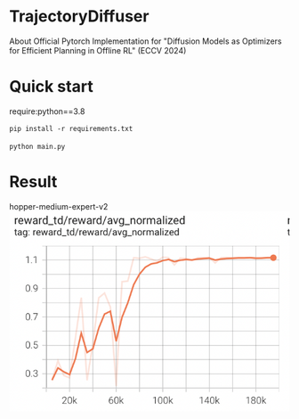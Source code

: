 # TrajectoryDiffuser
About Official Pytorch Implementation for "Diffusion Models as Optimizers for Efficient Planning in Offline RL" (ECCV 2024)

# Quick start
require:python==3.8
```
pip install -r requirements.txt

python main.py
```

# Result
hopper-medium-expert-v2
![image](./asset/result.png)
